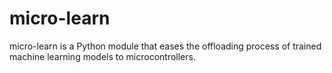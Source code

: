 # micro-learn
micro-learn is a Python module that eases the offloading process of trained machine learning models to microcontrollers.
